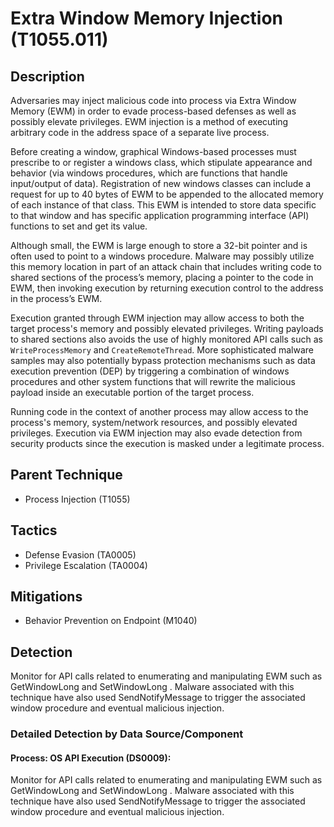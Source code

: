 # Extra Window Memory Injection (T1055.011)

## Description
Adversaries may inject malicious code into process via Extra Window Memory (EWM) in order to evade process-based defenses as well as possibly elevate privileges. EWM injection is a method of executing arbitrary code in the address space of a separate live process. 

Before creating a window, graphical Windows-based processes must prescribe to or register a windows class, which stipulate appearance and behavior (via windows procedures, which are functions that handle input/output of data). Registration of new windows classes can include a request for up to 40 bytes of EWM to be appended to the allocated memory of each instance of that class. This EWM is intended to store data specific to that window and has specific application programming interface (API) functions to set and get its value.  

Although small, the EWM is large enough to store a 32-bit pointer and is often used to point to a windows procedure. Malware may possibly utilize this memory location in part of an attack chain that includes writing code to shared sections of the process’s memory, placing a pointer to the code in EWM, then invoking execution by returning execution control to the address in the process’s EWM.

Execution granted through EWM injection may allow access to both the target process's memory and possibly elevated privileges. Writing payloads to shared sections also avoids the use of highly monitored API calls such as ```WriteProcessMemory``` and ```CreateRemoteThread```. More sophisticated malware samples may also potentially bypass protection mechanisms such as data execution prevention (DEP) by triggering a combination of windows procedures and other system functions that will rewrite the malicious payload inside an executable portion of the target process.   

Running code in the context of another process may allow access to the process's memory, system/network resources, and possibly elevated privileges. Execution via EWM injection may also evade detection from security products since the execution is masked under a legitimate process. 

## Parent Technique
- Process Injection (T1055)

## Tactics
- Defense Evasion (TA0005)
- Privilege Escalation (TA0004)

## Mitigations
- Behavior Prevention on Endpoint (M1040)

## Detection
Monitor for API calls related to enumerating and manipulating EWM such as GetWindowLong  and SetWindowLong . Malware associated with this technique have also used SendNotifyMessage  to trigger the associated window procedure and eventual malicious injection. 

### Detailed Detection by Data Source/Component
#### Process: OS API Execution (DS0009): 
Monitor for API calls related to enumerating and manipulating EWM such as GetWindowLong  and SetWindowLong . Malware associated with this technique have also used SendNotifyMessage  to trigger the associated window procedure and eventual malicious injection. 

